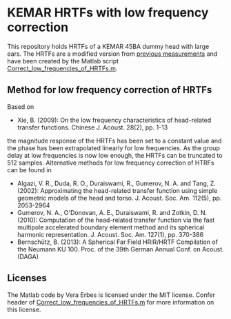 # KEMAR HRTFs with low frequency correction
This repository holds HRTFs of a KEMAR 45BA dummy head with large ears. The HRTFs are a modified version from [previous measurements](https://github.com/sfstoolbox/data/blob/master/HRTFs/QU_KEMAR_anechoic_3m.sofa) and have been created by the Matlab script [Correct_low_frequencies_of_HRTFs.m](http://github.com/spatialaudio/hptf-compensation-filters/blob/master/Correct_low_frequencies_of_HRTFs.m).

## Method for low frequency correction of HRTFs
Based on
* Xie, B. (2009): On the low frequency characteristics of head-related transfer functions. Chinese J. Acoust. 28(2), pp. 1-13

the magnitude response of the HRTFs has been set to a constant value and the phase has been extrapolated linearly for low frequencies. As the group delay at low frequencies is now low enough, the HRTFs can be truncated to 512 samples.
Alternative methods for low frequency correction of HTRFs can be found in
* Algazi, V. R., Duda, R. O., Duraiswami, R., Gumerov, N. A. and Tang, Z. (2002): Approximating the head-related transfer function using simple geometric models of the head and torso. J. Acoust. Soc. Am. 112(5), pp. 2053-2964
* Gumerov, N. A., O'Donovan, A. E., Duraiswami, R. and Zotkin, D. N. (2010): Computation of the head-related transfer function via the fast multipole accelerated boundary element method and its spherical harmonic representation. J. Acoust. Soc. Am. 127(1), pp. 370-386
* Bernschütz, B. (2013): A Spherical Far Field HRIR/HRTF Compilation of the Neumann KU 100. Proc. of the 39th German Annual Conf. on Acoust. (DAGA)

## Licenses
The Matlab code by Vera Erbes is licensed under the MIT license. Confer header of [Correct_low_frequencies_of_HRTFs.m](http://github.com/spatialaudio/hptf-compensation-filters/blob/master/Correct_low_frequencies_of_HRTFs.m) for more information on this license.

